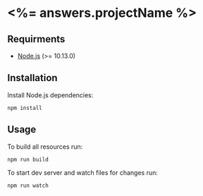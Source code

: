 # <%= answers.projectName %>

## Requirments

* [Node.js](https://nodejs.org/en/) (>= 10.13.0)

## Installation

Install Node.js dependencies:

```
npm install
```

## Usage

To build all resources run:

```
npm run build
```

To start dev server and watch files for changes run:

```
npm run watch
```
